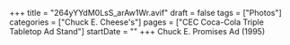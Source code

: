 +++
title = "264yYYdM0LsS_arAw1Wr.avif"
draft = false
tags = ["Photos"]
categories = ["Chuck E. Cheese's"]
pages = ["CEC Coca-Cola Triple Tabletop Ad Stand"]
startDate = ""
+++
Chuck E. Promises Ad (1995)
